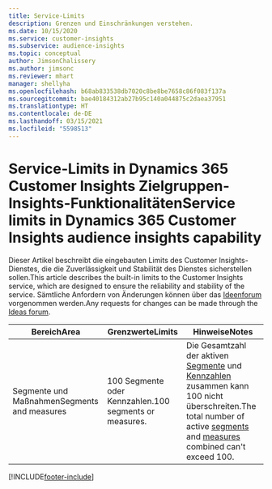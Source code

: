 ```yaml
---
title: Service-Limits
description: Grenzen und Einschränkungen verstehen.
ms.date: 10/15/2020
ms.service: customer-insights
ms.subservice: audience-insights
ms.topic: conceptual
author: JimsonChalissery
ms.author: jimsonc
ms.reviewer: mhart
manager: shellyha
ms.openlocfilehash: b68ab833538db7020c8be8be7658c86f083f137a
ms.sourcegitcommit: bae40184312ab27b95c140a044875c2daea37951
ms.translationtype: HT
ms.contentlocale: de-DE
ms.lasthandoff: 03/15/2021
ms.locfileid: "5598513"
---
```

# <a name="service-limits-in-dynamics-365-customer-insights-audience-insights-capability"></a><span data-ttu-id="6108b-103">Service-Limits in Dynamics 365 Customer Insights Zielgruppen-Insights-Funktionalitäten</span><span class="sxs-lookup"><span data-stu-id="6108b-103">Service limits in Dynamics 365 Customer Insights audience insights capability</span></span>

<span data-ttu-id="6108b-104">Dieser Artikel beschreibt die eingebauten Limits des Customer Insights-Dienstes, die die Zuverlässigkeit und Stabilität des Dienstes sicherstellen sollen.</span><span class="sxs-lookup"><span data-stu-id="6108b-104">This article describes the built-in limits to the Customer Insights service, which are designed to ensure the reliability and stability of the service.</span></span> <span data-ttu-id="6108b-105">Sämtliche Anfordern von Änderungen können über das [Ideenforum](https://go.microsoft.com/fwlink/?linkid=2074172) vorgenommen werden.</span><span class="sxs-lookup"><span data-stu-id="6108b-105">Any requests for changes can be made through the [Ideas forum](https://go.microsoft.com/fwlink/?linkid=2074172).</span></span> 
 
| <span data-ttu-id="6108b-106">Bereich</span><span class="sxs-lookup"><span data-stu-id="6108b-106">Area</span></span>  | <span data-ttu-id="6108b-107">Grenzwerte</span><span class="sxs-lookup"><span data-stu-id="6108b-107">Limits</span></span>  | <span data-ttu-id="6108b-108">Hinweise</span><span class="sxs-lookup"><span data-stu-id="6108b-108">Notes</span></span> |
|-------------|---------------------------------------------------------------------|---------------------------------------------------------------------|
| <span data-ttu-id="6108b-109">Segmente und Maßnahmen</span><span class="sxs-lookup"><span data-stu-id="6108b-109">Segments and measures</span></span> | <span data-ttu-id="6108b-110">100 Segmente oder Kennzahlen.</span><span class="sxs-lookup"><span data-stu-id="6108b-110">100 segments or measures.</span></span> | <span data-ttu-id="6108b-111">Die Gesamtzahl der aktiven [Segmente](segments.md) und [Kennzahlen](measures.md) zusammen kann 100 nicht überschreiten.</span><span class="sxs-lookup"><span data-stu-id="6108b-111">The total number of active [segments](segments.md) and [measures](measures.md) combined can't exceed 100.</span></span>  |


[!INCLUDE[footer-include](../includes/footer-banner.md)]